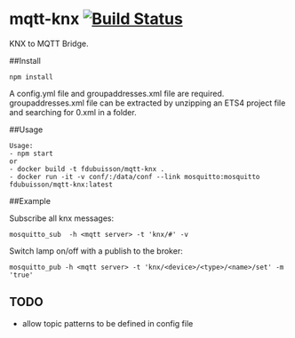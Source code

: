 # mqtt-knx [![Build Status](https://travis-ci.org/f-dubuisson/mqtt-knx.png)](https://travis-ci.org/f-dubuisson/mqtt-knx)

KNX to MQTT Bridge.

##Install

    npm install

A config.yml file and groupaddresses.xml file are required. groupaddresses.xml file can be extracted by unzipping an ETS4 project file and searching for 0.xml in a folder.

##Usage

    Usage:
    - npm start
    or
    - docker build -t fdubuisson/mqtt-knx .
    - docker run -it -v conf/:/data/conf --link mosquitto:mosquitto fdubuisson/mqtt-knx:latest
##Example

Subscribe all knx messages:

    mosquitto_sub  -h <mqtt server> -t 'knx/#' -v

Switch lamp on/off with a publish to the broker:

    mosquitto_pub -h <mqtt server> -t 'knx/<device>/<type>/<name>/set' -m 'true'
    
## TODO
- allow topic patterns to be defined in config file
